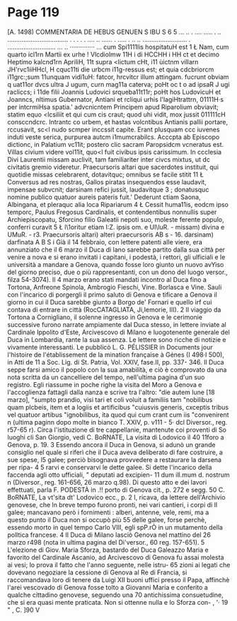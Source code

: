 # Page 119

[A. 1498) COMMENTARIA DE HEBUS GENUEN S IBU S 6 5 ... .. . .... ..... . .. .................................. . . . . . .... .. ...... . ..... . .. .. ......................... . ........................... ... .. ·············· ... cum Spi1111lis hospitatuH est 1 Ł Nam, cum quarto icl1rn Martii ex urhe ! Vlcdiolmw 11H i di HCCHH i HH ct et decimo Heptimo kalcnd1rn ApriliH, 11t supra <lictum cHt, i11 ùictnm villarn JH'rvc1iiHHcl, H cquc11ti die urbcm i11g-ressus est; et quia cdcbriorcm i11grc:;sum 11unquam vidi1uH: fatcor, hrcvitcr illum attingam. fucrunt obviam q uat11or dvcs ultra J ugum, curn mag11a caterva; poHt oc t o ad ipsaR J ugi racliccs; i 11de fìlii Joannis Ludovici srqueba11t11r; poHt hos LudovicuH et Joanncs, nltimus Gubernator, Antiani et rcliqui urhis l\'lagiHtrattrn, 01111H·s per intcrmiHsa spatia.' advcnicntem Principem apud Riparolium obviavit; statim equo <lcsiliit et qui cum cis craut; quod uhi vidit, mox jussit 011111cH consccndcrc. Intrantc co urbem, et hastas volcntibus Antianis pallii portare, rccusavit, sc<l nudo scmper inccssit capite. Erant plusquam ccc iuvenes induti veste serica, purpurea autcm i1mumcrabilcs. Acccpta ab Episcopo dictionc, in Palatium vc11it; postero clic sacram Paropsidcm vcneratus est. Villas civium videre vol11it, quo<l fuit civibus ipsis carissimum. In ccclesia Divi Laurentii missam auclivit, tam familiariter inter civcs mixtus, ut dc civitatis gremio videretur. Praecursoris altari que sacerdotes instituit, qui quotidie missas celebrarent, dotavitquc; omnibus se facile stitit 11 Ł Conversus ad res nostras, Gallos piratas insequendos esse laudavit, impensae subvcnit; darsinam refici jussit, laudavitque 3 ; donatusquc nomine publico quatuor aureis pateris fuit.' Dederunt ctiam Saona, Albingana, et pleraquc alia loca Ripariarum 4 Ł Cessit huma11is, eodcm ipso temporc, Paulus Fregosus Cardinalis, et contendentibus nonnullis super Archiepiscopatu, Sforcino filio Galeatii nepoti suo, moleste ferente populo, conferri curavit 5 Ł l\1oritur etiam I:Z. ipsis om. e Ul\luR. - missam) divina e UMuR. - r3. Praecursoris altari) alteri praecursoris AB s - 16. darsinam) darfinata A B S i Già il 14 febbraio, con lettere patenti alle viere, era annunziato che il 6 marzo il Duca di lano sarebbe partito dalla sua città per venire a nova e si erano invitati i capitani, i podestà, i rettori, gli ulficiali e le università a mandare a Genova, quando fosse loro giunto un nuovo avYiso del giorno preciso, due o più rappresentanti, con un dono del luogo versor., filza 54-3074). Il 4 marzo erano stati mandati incontro al Duca fino a Tortona, Anfreone Spinola, Ambrogio Fieschi, Vine. Borlasca e Vine. Sauli con l'incarico di porgergli il primo saluto di Genova e tificare a Genova il giorno in cui il Duca sarebbe giunto a Borgo de' Fornari e quello irf cui contava di entrare in città (RocCATAGLIATA, Ji,Iemorie, III). 2 Il viaggio da Tortona a Cornigliano, il solenne ingresso in Genova e le cerimonie successive furono narrate ampiamente dal Duca stesso, in lettere inviate al Cardinale Ippolito d'Este, Arcivescovo di Milano e luogotenente generale del Duca in Lombardia, rante la sua assenza. Le lettere sono ricche di notizie e vivamente interessanti. Le pubblicò L. G. PÉLISSIER in Documents jour l'histoire de l'établissement de la mination française à Génes (I 498·I 500), in Atti de 11 a Soc. Lig. di St. Patria, Vol. XXIV, fase.II, pp. 337- 346. Il Duca seppe farsi amico il popolo con la sua amabilità, e ciò è comprovato da una nota scritta da un cancelliere del tempo, nell'ultima pagina d'un suo registro. Egli riassume in poche righe la visita del Moro a Genova e l'accoglienza fattagli dalla nanza e scrive tra l'altro: "die autem lune [18 marzo], "sumpto prandio, visi tari et coli voluit a familiis tam "nobilibus quam plcbeis, item et a logiis et artificibus "cuiusvis generis, cxceptis tribus vel quatuor artibus "ignobilibus, ita quod qui cum crant cum iis "convenirent n (ultima paginn dopo molte in bianco T. XXIV, p. v111 - 5· dcl Diversor., reg. r57-65 r). Circa l'istituzione di tre cappellanie, mantenute coi proventi di So luoghi cli San Giorgio, vedi C. BoRNATE, La visita di Lodovico il 40 11foro a Genova, p. 19. 3 Essendo ancora il Duca in Genova, si adunò un grande consiglio nel quale si riferì che il Duca aveva deliberato di fare costruire, a sue spese, l5 galee; perciò bisognava provvedere a restaurare la darsena per ripa- 4 5 rarvi e conservarvi le dette galee. Si dette l'incarico della faccenda agli otto ufficiali, " deputati ad excipien- 11 dum ill.mum d. nostrum n (Diversor., reg. 161-656, 26 marzo q.98). Di questo atto e dei lavori effettuati, parla F. PODESTÀ in .!! porto di Genova cit., p. 272 e segg. 50 C. BoRNATE, La vt'sita dt' Lodovico ecc., p. 2 I, ricava, da lettere dell'Archivio genovese, che ln breve tempo furono pronti, nei vari cantieri, i corpi di lI galee; mancavano però i fornimenti : alberi, antenne, vele, remi, ma a questo punto il Duca non si occupò più 55 delle galee, forse perchè, essendo morto in quel tempo Carlo VIII, egli spP.rÒ in un mutamento della polltica francese. 4 Il Duca di Milano lasciò Genova nel mattino del 26 marzo r498 (nota in ultima pagina del Di'versor., 60 reg. 157-651). 5 L'elezione di Giov. Maria Sforza, bastardo del Duca Galeazzo Maria e favorito del Cardinale Ascanio, ad Arcivescovo di Genova fu assai molesta ai vesi; lo prova il fatto che l'anno seguente, nelle istru- 65 zioni ai legati che dovevano negoziare la cessione di Genova al Re di Francia, si raccomandava loro di tenere da Luigi XII buoni uffici presso il Papa, affinchè l'arei vescovado di Genova fosse tolto a Giovanni Maria e conferito a qualche cittadino genovese, seguendo una 70 antichissima consuetudine, che si era quasi mente praticata. Non si ottenne nulla e lo Sforza con- , '· 19 " , C. ]90 V